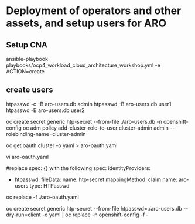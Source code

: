 # Deployment of operators and other assets, and setup users for ARO


## Setup CNA 
ansible-playbook playbooks/ocp4_workload_cloud_architecture_workshop.yml -e ACTION=create


## create users

htpasswd -c -B aro-users.db admin
htpasswd -B aro-users.db user1
htpasswd -B aro-users.db user2


oc create secret generic htp-secret --from-file ./aro-users.db -n openshift-config
oc adm policy add-cluster-role-to-user cluster-admin admin --rolebinding-name=cluster-admin

oc get oauth cluster -o yaml > aro-oauth.yaml  

vi aro-oauth.yaml

#replace spec: {} with the following
spec:
  identityProviders:
  - htpasswd:
      fileData:
        name: htp-secret
    mappingMethod: claim
    name: aro-users
    type: HTPasswd


oc replace -f ./aro-oauth.yaml

oc create secret generic htp-secret --from-file htpasswd=./aro-users.db --dry-run=client -o yaml | oc replace -n openshift-config -f -
